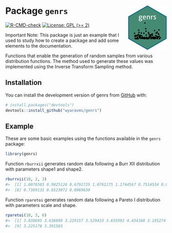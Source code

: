 
<!-- README.md is generated from README.Rmd. Please edit that file -->

# Package `genrs` <a href="https://wyaravms.github.io/genrs/"><img src="man/figures/logo.png" align="right" height="139" alt="genrs website" /></a>

<!-- badges: start -->

[![R-CMD-check](https://github.com/wyaravms/genrs/actions/workflows/R-CMD-check.yaml/badge.svg)](https://github.com/wyaravms/genrs/actions/workflows/R-CMD-check.yaml)
[![License: GPL (\>=
2)](https://img.shields.io/badge/license-GPL%20(%3E=%202)-blue.svg)](https://github.com/wyaravms/genrs/blob/main/LICENSE.md)
<!-- badges: end -->

Important Note: This package is just an example that I used to study how
to create a package and add some elements to the documentation.

Functions that enable the generation of random samples from various
distribution functions. The method used to generate these values was
implemented using the Inverse Transform Sampling method.

## Installation

You can install the development version of genrs from
[GitHub](https://github.com/) with:

``` r
# install.packages("devtools")
devtools::install_github("wyaravms/genrs")
```

## Example

These are some basic examples using the functions available in the
`genrs` package:

``` r
library(genrs)
```

Function `rburrxii` generates random data following a Burr XII
distribution with parameters shape1 and shape2.

``` r
rburrxii(10, 2, 3)
#>  [1] 1.0076503 0.9025126 0.6792725 1.0761275 1.1744567 0.7514534 0.8630289
#>  [8] 0.7369131 0.6523072 0.8969639
```

Function `rparetoi` generates random data following a Pareto I
distribution with parameters scale and shape.

``` r
rparetoi(10, 3, 6)
#>  [1] 3.038695 3.638809 3.229157 3.529433 3.655992 4.434108 3.195274 3.562471
#>  [9] 3.225178 3.391583
```
